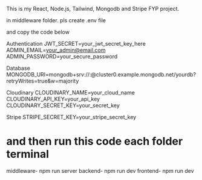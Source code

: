 This is my React, Node.js, Tailwind, Mongodb and Stripe FYP project.

in middleware folder. pls create .env file

and copy the code below

Authentication
JWT_SECRET=your_jwt_secret_key_here
ADMIN_EMAIL=your_admin@email.com
ADMIN_PASSWORD=your_secure_password

Database
MONGODB_URI=mongodb+srv://<username>:<password>@cluster0.example.mongodb.net/yourdb?retryWrites=true&w=majority

Cloudinary
CLOUDINARY_NAME=your_cloud_name
CLOUDINARY_API_KEY=your_api_key
CLOUDINARY_SECRET_KEY=your_secret_key

Stripe
STRIPE_SECRET_KEY=your_stripe_secret_key

# and then run this code each folder terminal
middleware-  npm run server
backend-  npm run dev
frontend-  npm run dev
